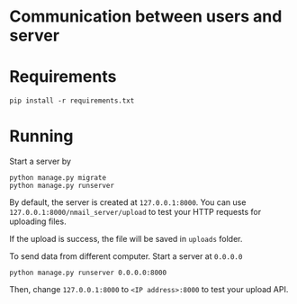 # Communication between users and server

# Requirements

    pip install -r requirements.txt

# Running

Start a server by

    python manage.py migrate
    python manage.py runserver

By default, the server is created at `127.0.0.1:8000`. 
You can use `127.0.0.1:8000/nmail_server/upload` to test your HTTP requests for uploading files.

If the upload is success, the file will be saved in `uploads` folder.

To send data from different computer. Start a server at `0.0.0.0`

    python manage.py runserver 0.0.0.0:8000
    
Then, change `127.0.0.1:8000` to `<IP address>:8000` to test your upload API.

